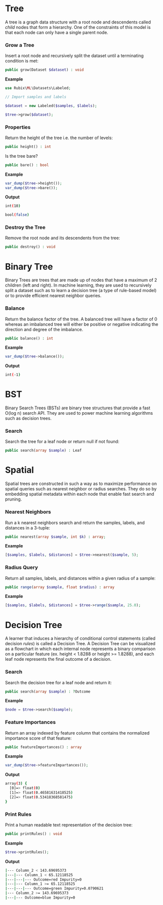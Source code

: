 # Tree
A tree is a graph data structure with a root node and descendents called *child* nodes that form a hierarchy. One of the constraints of this model is that each node can only have a single parent node.

### Grow a Tree
Insert a root node and recursively split the dataset until a terminating condition is met:
```php
public grow(Dataset $dataset) : void
```

**Example**

```php
use Rubix\ML\Datasets\Labeled;

// Import samples and labels

$dataset = new Labeled($samples, $labels);

$tree->grow($dataset);
```

### Properties
Return the height of the tree i.e. the number of levels:
```php
public height() : int
```

Is the tree bare?
```php
public bare() : bool
```

**Example**

```php
var_dump($tree->height());
var_dump($tree->bare());
```

**Output**

```sh
int(10)

bool(false)
```

### Destroy the Tree
Remove the root node and its descendents from the tree:
```php
public destroy() : void
```

# Binary Tree
Binary Trees are trees that are made up of nodes that have a maximum of 2 children (left and right). In machine learning, they are used to recursively split a dataset such as to learn a decision tree (a type of rule-based model) or to provide efficient nearest neighbor queries.

### Balance
Return the balance factor of the tree. A balanced tree will have a factor of 0 whereas an imbalanced tree will either be positive or negative indicating the direction and degree of the imbalance.

```php
public balance() : int
```

**Example**

```php
var_dump($tree->balance());
```

**Output**

```sh
int(-1)
```

# BST
Binary Search Trees (BSTs) are binary tree structures that provide a fast O(log n) search API. They are used to power machine learning algorithms such as decision trees.

### Search
Search the tree for a leaf node or return null if not found:
```php
public search(array $sample) : Leaf
```

# Spatial
Spatial trees are constructed in such a way as to maximize performance on spatial queries such as nearest neighbor or radius searches. They do so by embedding spatial metadata within each node that enable fast search and pruning.

### Nearest Neighbors
Run a k nearest neighbors search and return the samples, labels, and distances in a 3-tuple:
```php
public nearest(array $sample, int $k) : array;
```

**Example**

```php
[$samples, $labels, $distances] = $tree->nearest($sample, 5);
```

### Radius Query
Return all samples, labels, and distances within a given radius of a sample:
```php
public range(array $sample, float $radius) : array
```

**Example**

```php
[$samples, $labels, $distances] = $tree->range($sample, 25.0);
```

# Decision Tree
A learner that induces a hierarchy of conditional control statements (called decision *rules*) is called a Decision Tree. A Decision Tree can be visualized as a flowchart in which each internal node represents a binary comparison on a particular feature (ex. height < 1.8288 or height >= 1.8288), and each leaf node represents the final outcome of a decision.

### Search
Search the decision tree for a leaf node and return it:
```php
public search(array $sample) : ?Outcome
```

**Example**

```php
$node = $tree->search($sample);
```

### Feature Importances
Return an array indexed by feature column that contains the normalized importance score of that feature:
```php
public featureImportances() : array
```

**Example**

```php
var_dump($tree->featureImpartances());
```

**Output**

```sh
array(3) {
  [0]=> float(0)
  [1]=> float(0.46581631418525)
  [2]=> float(0.53418368581475)
}
```

### Print Rules
Print a human readable text representation of the decision tree:
```php
public printRules() : void
```

**Example**
```php
$tree->printRules();
```

**Output**

```sh
|--- Column_2 < 143.69695373
|---|--- Column_1 < 65.12118525
|---|---|--- Outcome=red Impurity=0
|---|--- Column_1 >= 65.12118525
|---|---|--- Outcome=green Impurity=0.0790621
|--- Column_2 >= 143.69695373
|---|--- Outcome=blue Impurity=0
```
